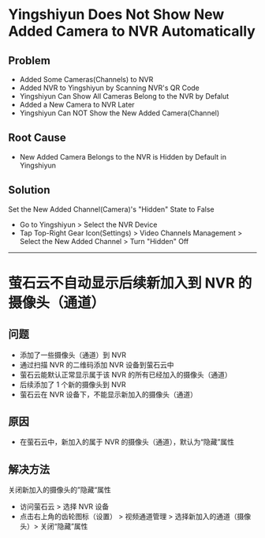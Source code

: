 # Yingshiyun Does Not Show New Added Camera to NVR Automatically

## Problem
* Added Some Cameras(Channels) to NVR
* Added NVR to Yingshiyun by Scanning NVR's QR Code
* Yingshiyun Can Show All Cameras Belong to the NVR by Defalut
* Added a New Camera to NVR Later
* Yingshiyun Can NOT Show the New Added Camera(Channel)

## Root Cause
* New Added Camera Belongs to the NVR is Hidden by Default in Yingshiyun

## Solution
Set the New Added Channel(Camera)'s "Hidden" State to False

* Go to Yingshiyun > Select the NVR Device
* Tap Top-Right Gear Icon(Settings) > Video Channels Management > Select the New Added Channel > Turn "Hidden" Off

--------

# 萤石云不自动显示后续新加入到 NVR 的摄像头（通道）

## 问题
* 添加了一些摄像头（通道）到 NVR
* 通过扫描 NVR 的二维码添加 NVR 设备到萤石云中
* 萤石云能默认正常显示属于该 NVR 的所有已经加入的摄像头（通道）
* 后续添加了 1 个新的摄像头到 NVR
* 萤石云在 NVR 设备下，不能显示新加入的摄像头（通道）

## 原因
* 在萤石云中，新加入的属于 NVR 的摄像头（通道），默认为“隐藏”属性

## 解决方法
关闭新加入的摄像头的”隐藏“属性

* 访问萤石云 > 选择 NVR 设备
* 点击右上角的齿轮图标（设置） > 视频通道管理 > 选择新加入的通道（摄像头）> 关闭“隐藏”属性
